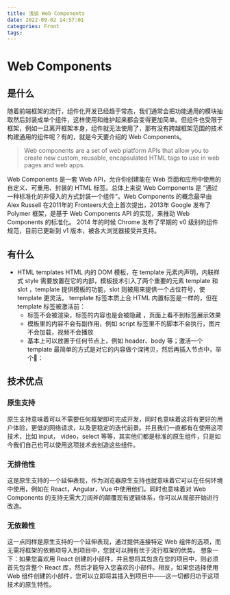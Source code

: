 ```yaml
---
title: 浅谈 Web Components
date: 2022-09-02 14:57:01
categories: Front
tags:
---
```


# Web Components
## 是什么
随着前端框架的流行，组件化开发已经趋于常态，我们通常会把功能通用的模块抽取然后封装成单个组件，这样使用和维护起来都会变得更加简单。但组件也受限于框架，例如一旦离开框架本身，组件就无法使用了，那有没有跨越框架范围的技术构建通用的组件呢？有的，就是今天要介绍的 Web Components。
> Web components are a set of web platform APIs that allow you to create new custom, reusable, encapsulated HTML tags to use in web pages and web apps.

Web Components 是一套 Web API，允许你创建能在 Web 页面和应用中使用的自定义、可重用、封装的 HTML 标签。总体上来说 Web Components 是 “通过一种标准化的非侵入的方式封装一个组件”。Web Components 的概念最早由 Alex Russell 在2011年的 Fronteers大会上首次提出，2013年 Google 发布了 Polymer 框架，是基于 Web Components API 的实现，来推动 Web Components 的标准化。 2014 年的时候 Chrome 发布了早期的 v0 级别的组件规范，目前已更新到 v1 版本，被各大浏览器接受并支持。

## 有什么
- HTML templates
HTML 内的 DOM 模板，在 template 元素内声明，内联样式 style 需要放置在它的内部，模板技术引入了两个重要的元素 template 和 slot ，template 提供模板的功能，slot 则被用来提供一个占位符号，使 template 更灵活。
template 标签本质上合 HTML 内置标签是一样的，但在 template 标签被激活前：
  - 标签不会被渲染，标签的内容也是会被隐藏 ，页面上看不到标签展示效果
  - 模板里的内容不会有副作用，例如 script 标签里不的脚本不会执行，图片不会加载，视频不会播放
  - 基本上可以放置于任何节点上，例如 header、body 等；激活一个 template 最简单的方式是对它的内容做个深拷贝，然后再插入节点中，举个🌰：

## 技术优点
### 原生支持
原生支持意味着可以不需要任何框架即可完成开发，同时也意味着这将有更好的用户体验，更低的网络请求，以及更稳定的迭代前景。并且我们一直都有在使用这项技术，比如 input， video，select 等等，其实他们都是标准的原生组件，只是如今我们自己也可以使用这项技术去创造这些组件。

### 无排他性
这是原生支持的一个延伸表现，作为浏览器原生支持也就意味着它可以在任何环境中使用，例如在 React，Angular，Vue 中使用他们。同时也意味着对 Web Components 的支持无需大刀阔斧的颠覆现有逻辑体系，你可以从局部开始进行改造。

### 无依赖性
这一点同样是原生支持的一个延伸表现，通过提供连接特定 Web 组件的选项，而无需将框架的依赖项导入到项目中，您就可以拥有优于流行框架的优势。
想象一下：如果您喜欢用 React 创建的小部件，并且想将其包含在您的项目中，则必须首先包含整个 React 库，然后才能导入您喜欢的小部件。相反，如果您选择使用 Web 组件创建的小部件，您可以立即将其插入到项目中——这一切都归功于这项技术的原生特性。